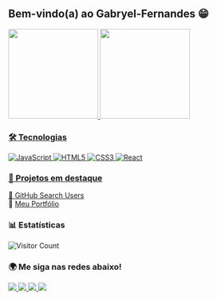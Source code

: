 ## Bem-vindo(a) ao Gabryel-Fernandes 😁

<div>
   <a href="https://github.com/Gabryel-Fernandes">
   <img height="180em" src="https://github-readme-stats-sigma-five.vercel.app/api?username=Gabryel-Fernandes&show_icons=true&theme=tokyonight&include_all_commits=true&count_private=true"/>
   <img height="180em" src="https://github-readme-stats-sigma-five.vercel.app/api/top-langs/?username=Gabryel-Fernandes&layout=compact&langs_count=6&theme=tokyonight"/>
</div>

### 🛠 Tecnologias
![JavaScript](https://img.shields.io/badge/-JavaScript-F7DF1E?style=flat-square&logo=javascript&logoColor=black)
![HTML5](https://img.shields.io/badge/-HTML5-E34F26?style=flat-square&logo=html5&logoColor=white)
![CSS3](https://img.shields.io/badge/-CSS3-1572B6?style=flat-square&logo=css3&logoColor=white)
![React](https://img.shields.io/badge/-React-61DAFB?style=flat-square&logo=react&logoColor=black)

### 💼 Projetos em destaque
🔹 [GitHub Search Users](https://github.com/Gabryel-Fernandes/github-search-users)  
🔹 [Meu Portfólio](https://gabryel-fernandes.vercel.app/)

### 📊 Estatísticas
![Visitor Count](https://komarev.com/ghpvc/?username=Gabryel-Fernandes&color=blue)

### 🌍 Me siga nas redes abaixo!
<div>
  <a href="https://www.youtube.com/channel/UCdXFEphSiKXPprDezM9w7_g" target="_blank">
    <img src="https://img.shields.io/badge/YouTube-FF0000?style=for-the-badge&logo=youtube&logoColor=white" target="_blank">
  </a>
  <a href="https://www.instagram.com/dev_gabryelfernandes/?igshid=OGQ5ZDc2ODk2ZA%3D%3D" target="_blank">
    <img src="https://img.shields.io/badge/-Instagram-%23E4405F?style=for-the-badge&logo=instagram&logoColor=white" target="_blank">
  </a>
  <a href="mailto:gabryelfernandes67@gmail.com">
    <img src="https://img.shields.io/badge/-Gmail-%23333?style=for-the-badge&logo=gmail&logoColor=white" target="_blank">
  </a>
  <a href="https://www.linkedin.com/in/gabryel-fernandes/" target="_blank">
    <img src="https://img.shields.io/badge/-LinkedIn-%230077B5?style=for-the-badge&logo=linkedin&logoColor=white" target="_blank">
  </a>
</div>

